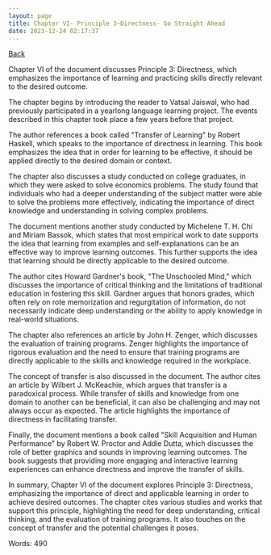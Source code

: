 ```yaml
---
layout: page
title: Chapter VI- Principle 3—Directness- Go Straight Ahead
date: 2023-12-24 02:17:37
---
```


[Back](./)


Chapter VI of the document discusses Principle 3: Directness, which emphasizes the importance of learning and practicing skills directly relevant to the desired outcome. 

The chapter begins by introducing the reader to Vatsal Jaiswal, who had previously participated in a yearlong language learning project. The events described in this chapter took place a few years before that project. 

The author references a book called "Transfer of Learning" by Robert Haskell, which speaks to the importance of directness in learning. This book emphasizes the idea that in order for learning to be effective, it should be applied directly to the desired domain or context. 

The chapter also discusses a study conducted on college graduates, in which they were asked to solve economics problems. The study found that individuals who had a deeper understanding of the subject matter were able to solve the problems more effectively, indicating the importance of direct knowledge and understanding in solving complex problems. 

The document mentions another study conducted by Michelene T. H. Chi and Miriam Bassok, which states that most empirical work to date supports the idea that learning from examples and self-explanations can be an effective way to improve learning outcomes. This further supports the idea that learning should be directly applicable to the desired outcome. 

The author cites Howard Gardner's book, "The Unschooled Mind," which discusses the importance of critical thinking and the limitations of traditional education in fostering this skill. Gardner argues that honors grades, which often rely on rote memorization and regurgitation of information, do not necessarily indicate deep understanding or the ability to apply knowledge in real-world situations. 

The chapter also references an article by John H. Zenger, which discusses the evaluation of training programs. Zenger highlights the importance of rigorous evaluation and the need to ensure that training programs are directly applicable to the skills and knowledge required in the workplace. 

The concept of transfer is also discussed in the document. The author cites an article by Wilbert J. McKeachie, which argues that transfer is a paradoxical process. While transfer of skills and knowledge from one domain to another can be beneficial, it can also be challenging and may not always occur as expected. The article highlights the importance of directness in facilitating transfer. 

Finally, the document mentions a book called "Skill Acquisition and Human Performance" by Robert W. Proctor and Addie Dutta, which discusses the role of better graphics and sounds in improving learning outcomes. The book suggests that providing more engaging and interactive learning experiences can enhance directness and improve the transfer of skills. 

In summary, Chapter VI of the document explores Principle 3: Directness, emphasizing the importance of direct and applicable learning in order to achieve desired outcomes. The chapter cites various studies and works that support this principle, highlighting the need for deep understanding, critical thinking, and the evaluation of training programs. It also touches on the concept of transfer and the potential challenges it poses.

Words: 490